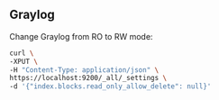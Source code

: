 ## Graylog

Change Graylog from RO to RW mode:
```bash
curl \
-XPUT \
-H "Content-Type: application/json" \
https://localhost:9200/_all/_settings \
-d '{"index.blocks.read_only_allow_delete": null}'
```
